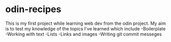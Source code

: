 # odin-recipes
This is my first project while learning web dev from the odin project. My aim is to test my knowledge of the topics I've learned which include
-Boilerplate
-Working with text
-Lists
-Links and images
-Writing git commit messeges
